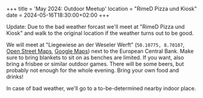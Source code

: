 +++
title = 'May 2024: Outdoor Meetup'
location = "RimeD Pizza und Kiosk"
date = 2024-05-16T18:30:00+02:00
+++

Update: Due to the bad weather forcast we'll meet at "RimeD Pizza und Kiosk" and walk to the original location if the weather turns out to be good.

We will meet at "Liegewiese an der Weseler Werft" (`50.10775, 8.70107`, [Open Street Maps](https://www.openstreetmap.org/way/73510354), [Google Maps](https://maps.app.goo.gl/rZgMhJbkc1QGWpu38)) next to the European Central Bank.
Make sure to bring blankets to sit on as benches are limited. If you want, also bring a frisbee or similar outdoor games. 
There will be some beers, but probably not enough for the whole evening.
Bring your own food and drinks!

In case of bad weather, we'll go to a to-be-determined nearby indoor place.

